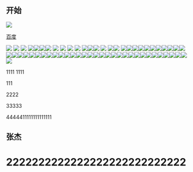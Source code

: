 ## 开始
![](https://gss2.bdstatic.com/5eR1dDebRNRTm2_p8IuM_a/her/static/indexher/container/module/search/searchlogo.dd56f38.png)

[百度](http://baidu.com)

![](https://gss2.bdstatic.com/5eR1dDebRNRTm2_p8IuM_a/her/static/indexher/container/module/search/searchlogo.dd56f38.png)
![](https://gss2.bdstatic.com/5eR1dDebRNRTm2_p8IuM_a/her/static/indexher/container/module/search/searchlogo.dd56f38.png)
![](https://gss2.bdstatic.com/5eR1dDebRNRTm2_p8IuM_a/her/static/indexher/container/module/search/searchlogo.dd56f38.png)
![](https://gss2.bdstatic.com/5eR1dDebRNRTm2_p8IuM_a/her/static/indexher/container/module/search/searchlogo.dd56f38.png)![](https://gss2.bdstatic.com/5eR1dDebRNRTm2_p8IuM_a/her/static/indexher/container/module/search/searchlogo.dd56f38.png)![](https://gss2.bdstatic.com/5eR1dDebRNRTm2_p8IuM_a/her/static/indexher/container/module/search/searchlogo.dd56f38.png)![](https://gss2.bdstatic.com/5eR1dDebRNRTm2_p8IuM_a/her/static/indexher/container/module/search/searchlogo.dd56f38.png)
![](https://gss2.bdstatic.com/5eR1dDebRNRTm2_p8IuM_a/her/static/indexher/container/module/search/searchlogo.dd56f38.png)
![](https://gss2.bdstatic.com/5eR1dDebRNRTm2_p8IuM_a/her/static/indexher/container/module/search/searchlogo.dd56f38.png)
![](https://gss2.bdstatic.com/5eR1dDebRNRTm2_p8IuM_a/her/static/indexher/container/module/search/searchlogo.dd56f38.png)
![](https://gss2.bdstatic.com/5eR1dDebRNRTm2_p8IuM_a/her/static/indexher/container/module/search/searchlogo.dd56f38.png)
![](https://gss2.bdstatic.com/5eR1dDebRNRTm2_p8IuM_a/her/static/indexher/container/module/search/searchlogo.dd56f38.png)![](https://gss2.bdstatic.com/5eR1dDebRNRTm2_p8IuM_a/her/static/indexher/container/module/search/searchlogo.dd56f38.png)![](https://gss2.bdstatic.com/5eR1dDebRNRTm2_p8IuM_a/her/static/indexher/container/module/search/searchlogo.dd56f38.png)
![](https://gss2.bdstatic.com/5eR1dDebRNRTm2_p8IuM_a/her/static/indexher/container/module/search/searchlogo.dd56f38.png)
![](https://gss2.bdstatic.com/5eR1dDebRNRTm2_p8IuM_a/her/static/indexher/container/module/search/searchlogo.dd56f38.png)![](https://gss2.bdstatic.com/5eR1dDebRNRTm2_p8IuM_a/her/static/indexher/container/module/search/searchlogo.dd56f38.png)
![](https://gss2.bdstatic.com/5eR1dDebRNRTm2_p8IuM_a/her/static/indexher/container/module/search/searchlogo.dd56f38.png)![](https://gss2.bdstatic.com/5eR1dDebRNRTm2_p8IuM_a/her/static/indexher/container/module/search/searchlogo.dd56f38.png)![](https://gss2.bdstatic.com/5eR1dDebRNRTm2_p8IuM_a/her/static/indexher/container/module/search/searchlogo.dd56f38.png)![](https://gss2.bdstatic.com/5eR1dDebRNRTm2_p8IuM_a/her/static/indexher/container/module/search/searchlogo.dd56f38.png)![](https://gss2.bdstatic.com/5eR1dDebRNRTm2_p8IuM_a/her/static/indexher/container/module/search/searchlogo.dd56f38.png)![](https://gss2.bdstatic.com/5eR1dDebRNRTm2_p8IuM_a/her/static/indexher/container/module/search/searchlogo.dd56f38.png)![](https://gss2.bdstatic.com/5eR1dDebRNRTm2_p8IuM_a/her/static/indexher/container/module/search/searchlogo.dd56f38.png)![](https://gss2.bdstatic.com/5eR1dDebRNRTm2_p8IuM_a/her/static/indexher/container/module/search/searchlogo.dd56f38.png)![](https://gss2.bdstatic.com/5eR1dDebRNRTm2_p8IuM_a/her/static/indexher/container/module/search/searchlogo.dd56f38.png)![](https://gss2.bdstatic.com/5eR1dDebRNRTm2_p8IuM_a/her/static/indexher/container/module/search/searchlogo.dd56f38.png)![](https://gss2.bdstatic.com/5eR1dDebRNRTm2_p8IuM_a/her/static/indexher/container/module/search/searchlogo.dd56f38.png)![](https://gss2.bdstatic.com/5eR1dDebRNRTm2_p8IuM_a/her/static/indexher/container/module/search/searchlogo.dd56f38.png)![](https://gss2.bdstatic.com/5eR1dDebRNRTm2_p8IuM_a/her/static/indexher/container/module/search/searchlogo.dd56f38.png)![](https://gss2.bdstatic.com/5eR1dDebRNRTm2_p8IuM_a/her/static/indexher/container/module/search/searchlogo.dd56f38.png)![](https://gss2.bdstatic.com/5eR1dDebRNRTm2_p8IuM_a/her/static/indexher/container/module/search/searchlogo.dd56f38.png)![](https://gss2.bdstatic.com/5eR1dDebRNRTm2_p8IuM_a/her/static/indexher/container/module/search/searchlogo.dd56f38.png)![](https://gss2.bdstatic.com/5eR1dDebRNRTm2_p8IuM_a/her/static/indexher/container/module/search/searchlogo.dd56f38.png)![](https://gss2.bdstatic.com/5eR1dDebRNRTm2_p8IuM_a/her/static/indexher/container/module/search/searchlogo.dd56f38.png)![](https://gss2.bdstatic.com/5eR1dDebRNRTm2_p8IuM_a/her/static/indexher/container/module/search/searchlogo.dd56f38.png)![](https://gss2.bdstatic.com/5eR1dDebRNRTm2_p8IuM_a/her/static/indexher/container/module/search/searchlogo.dd56f38.png)![](https://gss2.bdstatic.com/5eR1dDebRNRTm2_p8IuM_a/her/static/indexher/container/module/search/searchlogo.dd56f38.png)![](https://gss2.bdstatic.com/5eR1dDebRNRTm2_p8IuM_a/her/static/indexher/container/module/search/searchlogo.dd56f38.png)![](https://gss2.bdstatic.com/5eR1dDebRNRTm2_p8IuM_a/her/static/indexher/container/module/search/searchlogo.dd56f38.png)![](https://gss2.bdstatic.com/5eR1dDebRNRTm2_p8IuM_a/her/static/indexher/container/module/search/searchlogo.dd56f38.png)![](https://gss2.bdstatic.com/5eR1dDebRNRTm2_p8IuM_a/her/static/indexher/container/module/search/searchlogo.dd56f38.png)![](https://gss2.bdstatic.com/5eR1dDebRNRTm2_p8IuM_a/her/static/indexher/container/module/search/searchlogo.dd56f38.png)![](https://gss2.bdstatic.com/5eR1dDebRNRTm2_p8IuM_a/her/static/indexher/container/module/search/searchlogo.dd56f38.png)![](https://gss2.bdstatic.com/5eR1dDebRNRTm2_p8IuM_a/her/static/indexher/container/module/search/searchlogo.dd56f38.png)![](https://gss2.bdstatic.com/5eR1dDebRNRTm2_p8IuM_a/her/static/indexher/container/module/search/searchlogo.dd56f38.png)![](https://gss2.bdstatic.com/5eR1dDebRNRTm2_p8IuM_a/her/static/indexher/container/module/search/searchlogo.dd56f38.png)![](https://gss2.bdstatic.com/5eR1dDebRNRTm2_p8IuM_a/her/static/indexher/container/module/search/searchlogo.dd56f38.png)![](https://gss2.bdstatic.com/5eR1dDebRNRTm2_p8IuM_a/her/static/indexher/container/module/search/searchlogo.dd56f38.png)![](https://gss2.bdstatic.com/5eR1dDebRNRTm2_p8IuM_a/her/static/indexher/container/module/search/searchlogo.dd56f38.png)![](https://gss2.bdstatic.com/5eR1dDebRNRTm2_p8IuM_a/her/static/indexher/container/module/search/searchlogo.dd56f38.png)![](https://gss2.bdstatic.com/5eR1dDebRNRTm2_p8IuM_a/her/static/indexher/container/module/search/searchlogo.dd56f38.png)![](https://gss2.bdstatic.com/5eR1dDebRNRTm2_p8IuM_a/her/static/indexher/container/module/search/searchlogo.dd56f38.png)![](https://gss2.bdstatic.com/5eR1dDebRNRTm2_p8IuM_a/her/static/indexher/container/module/search/searchlogo.dd56f38.png)![](https://gss2.bdstatic.com/5eR1dDebRNRTm2_p8IuM_a/her/static/indexher/container/module/search/searchlogo.dd56f38.png)![](https://gss2.bdstatic.com/5eR1dDebRNRTm2_p8IuM_a/her/static/indexher/container/module/search/searchlogo.dd56f38.png)![](https://gss2.bdstatic.com/5eR1dDebRNRTm2_p8IuM_a/her/static/indexher/container/module/search/searchlogo.dd56f38.png)![](https://gss2.bdstatic.com/5eR1dDebRNRTm2_p8IuM_a/her/static/indexher/container/module/search/searchlogo.dd56f38.png)![](https://gss2.bdstatic.com/5eR1dDebRNRTm2_p8IuM_a/her/static/indexher/container/module/search/searchlogo.dd56f38.png)![](https://gss2.bdstatic.com/5eR1dDebRNRTm2_p8IuM_a/her/static/indexher/container/module/search/searchlogo.dd56f38.png)


1111
1111


111

2222

33333


4444411111111111111

<h2>张杰</h2>



<h1>2222222222222222222222222222</h1>
